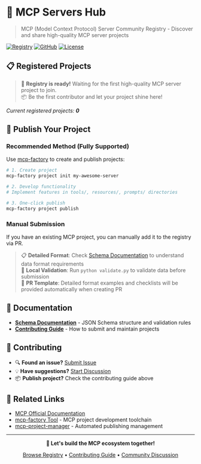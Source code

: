 # 🌟 MCP Servers Hub

> MCP (Model Context Protocol) Server Community Registry - Discover and share high-quality MCP server projects

[![Registry](https://img.shields.io/badge/Registry-Active-green.svg)](registry.json)
[![GitHub](https://img.shields.io/badge/GitHub-ACNet--AI-blue.svg)](https://github.com/ACNet-AI)
[![License](https://img.shields.io/badge/License-MIT-green.svg)](LICENSE)

## 📋 Registered Projects

> 🚀 **Registry is ready!** Waiting for the first high-quality MCP server project to join.  
> 📦 Be the first contributor and let your project shine here!

*Current registered projects: **0***

## 🚀 Publish Your Project

### Recommended Method (Fully Supported)

Use [mcp-factory](https://github.com/ACNet-AI/mcp-factory) to create and publish projects:

```bash
# 1. Create project
mcp-factory project init my-awesome-server

# 2. Develop functionality 
# Implement features in tools/, resources/, prompts/ directories

# 3. One-click publish
mcp-factory project publish
```

### Manual Submission

If you have an existing MCP project, you can manually add it to the registry via PR.

> 📋 **Detailed Format**: Check [Schema Documentation](SCHEMA.md) to understand data format requirements  
> 🧪 **Local Validation**: Run `python validate.py` to validate data before submission  
> 📝 **PR Template**: Detailed format examples and checklists will be provided automatically when creating PR

## 📖 Documentation

- **[Schema Documentation](SCHEMA.md)** - JSON Schema structure and validation rules
- **[Contributing Guide](CONTRIBUTING.md)** - How to submit and maintain projects

## 🤝 Contributing

- 🔍 **Found an issue?** [Submit Issue](https://github.com/ACNet-AI/mcp-servers-hub/issues)
- 💡 **Have suggestions?** [Start Discussion](https://github.com/ACNet-AI/mcp-servers-hub/discussions)
- 📦 **Publish project?** Check the contributing guide above

## 🔗 Related Links

- [MCP Official Documentation](https://modelcontextprotocol.io)
- [mcp-factory Tool](https://github.com/ACNet-AI/mcp-factory) - MCP project development toolchain
- [mcp-project-manager](https://github.com/ACNet-AI/mcp-project-manager) - Automated publishing management

---

<div align="center">

**🌟 Let's build the MCP ecosystem together!**

[Browse Registry](registry.json) • [Contributing Guide](CONTRIBUTING.md) • [Community Discussion](https://github.com/ACNet-AI/mcp-servers-hub/discussions)

</div>